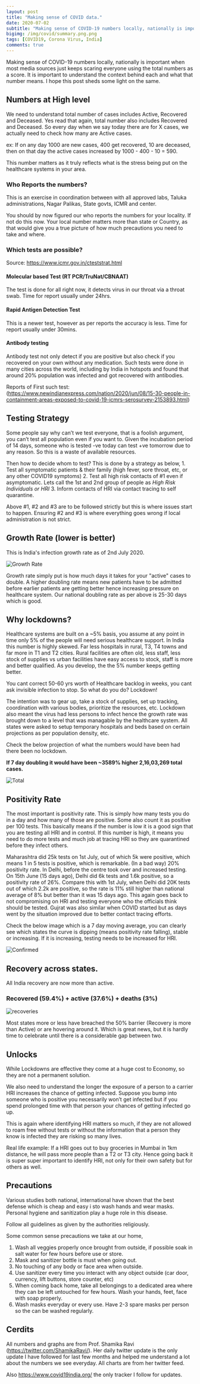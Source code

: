 ```yaml
---
layout: post
title: "Making sense of COVID data."
date: 2020-07-02
subtitle: "Making sense of COVID-19 numbers locally, nationally is important when most media just keeps repeating them without much explanation."
bigimg: /img/covid/summary.png.png
tags: [COVID19, Corona Virus, India]
comments: true
---
```


Making sense of COVID-19 numbers locally, nationally is important when most media sources just keeps scaring everyone using the total numbers as a score. It is important to understand the context behind each and what that number means. I hope this post sheds some light on the same.

## Numbers at High level

We need to understand total number of cases includes Active, Recovered and Deceased. Yes read that again, total number also includes Recovered and Deceased. So every day when we say today there are for X cases, we actually need to check how many are Active cases.

ex: If on any day 1000 are new cases, 400 get recovered, 10 are deceased, then on that day the active cases increased by 1000 - 400  - 10 = 590.

This number matters as it truly reflects what is the stress being put on the healthcare systems in your area.

### Who Reports the numbers?

This is an exercise in coordination between with all approved labs, Taluka administrations, Nagar Palikas, State govts, ICMR and center.

You should by now figured our who reports the numbers for your locality. If not do this now. Your local number matters more than state or Country, as that would give you a true picture of how much precautions you need to take and where.

### Which tests are possible?

Source: https://www.icmr.gov.in/cteststrat.html

#### Molecular based Test (RT PCR/TruNat/CBNAAT)
The test is done for all right now, it detects virus in our throat via a throat swab. Time for report usually under 24hrs.

#### Rapid Antigen Detection Test
This is a newer test, however as per reports the accuracy is less. Time for report usually under 30mins.

#### Antibody testing
Antibody test not only detect if you are positive but also check if you recovered on your own without any medication. Such tests were done in many cities across the world, including by India in hotspots and found that around 20% population was infected and got recovered with antibodies.

Reports of First such test: (https://www.newindianexpress.com/nation/2020/jun/08/15-30-people-in-containment-areas-exposed-to-covid-19-icmrs-serosurvey-2153893.html)

## Testing Strategy

Some people say why can’t we test everyone, that is a foolish argument, you can’t test all population even if you want to.  Given the incubation period of 14 days, someone who is tested -ve today can test +ve tomorrow due to any reason. So this is a waste of available resources.

Then how to decide whom to test? This is done by a strategy as below,
    1. Test all symptomatic patients & their family (high fever, sore throat, etc, or any other COVID19 symptoms)
    2. Test all high risk contacts of #1 even if asymptomatic. Lets call the 1st and 2nd group of people as *High Risk Individuals or HRI*
    3. Inform contacts of HRI via contact tracing to self quarantine.

Above #1, #2 and #3 are to be followed strictly but this is where issues start to happen. Ensuring #2 and #3 is where everything goes wrong if local administration is not strict.

## Growth Rate (lower is better)

This is India's infection growth rate as of 2nd July 2020.

![Growth Rate](/img/covid/growth-rate.png)

Growth rate simply put is how much days it takes for your "active" cases to double. A higher doubling rate means new patients have to be admitted before earlier patients are getting better hence increasing pressure on healthcare system. Our national doubling rate as per above is 25-30 days which is good.

## Why lockdowns?

Healthcare systems are built on a ~5% basis, you assume at any point in time only 5% of the people will need serious healthcare support. In India this number is highly skewed. Far less hospitals in rural, T3, T4 towns and far more in T1 and T2 cities. Rural facilities are often old, less staff, less stock of supplies vs urban facilities have easy access to stock, staff is more and better qualified. As you develop, the the 5% number keeps getting better.

You cant correct 50-60 yrs worth of Healthcare backlog in weeks, you cant ask invisible infection to stop. So what do you do? Lockdown!

The intention was to gear up, take a stock of supplies, set up tracking, coordination with various bodies, prioritize the resources, etc. Lockdown also meant the virus had less persons to infect hence the growth rate was brought down to a level that was managable by the healthcare system. All states were asked to setup temporary hospitals and beds based on certain projections as per population density, etc.

Check the below projection of what the numbers would have been had there been no lockdown.

**If 7 day doubling it would have been ~3589% higher 2,16,03,269 total cases.**

![Total](/img/covid/total.png)

## Positivity Rate

The most important is positivity rate. This is simply how many tests you do in a day and how many of those are positive. Some also count it as positive per 100 tests. This basically means if the number is low it is a good sign that you are testing all HRI and in control. If this number is high, it means you need to do more tests and much job at tracing HRI so they are quarantined before they infect others.

Maharashtra did 25k tests on 1st July, out of which 5k were positive, which means 1 in 5 tests is positive, which is remarkable. (In a bad way) 20% positivity rate. In Delhi, before the centre took over and increased testing. On 15th June (15 days ago), Delhi did 6k tests and 1.6k positive, so a positivity rate of 26%. Compare this with 1st July, when Delhi did 20K tests out of which 2.2k  are positive, so the rate is 11% still higher than national average of 8% but better than it was 15 days ago. This again goes back to not compromising on HRI and testing everyone who the officials think should be tested. Gujrat was also similar when COVID started but as days went by the situation improved due to better contact tracing efforts.

Check the below image which is a 7 day moving average, you can clearly see which states the curve is dipping (means positivity rate falling), stable or increasing. If it is increasing, testing needs to be increased for HRI.

![Confirmed](/img/covid/confirmed-rate.png)


## Recovery across states.

All India recovery are now more than active.

### Recovered (59.4%) + active (37.6%) + deaths (3%)

![recoveries](/img/covid/recovery.png)

Most states more or less have breached the 50% barrier (Recovery is more than Active) or are hovering around it. Which is great news, but it is hardly time to celebrate until there is a considerable gap between two.

## Unlocks

While Lockdowns are effective they come at a huge cost to Economy, so they are not a permanent solution.

We also need to understand the longer the exposure of a person to a carrier HRI increases the chance of getting infected. Suppose you bump into someone who is positive you necessarily won’t get infected but if you spend prolonged time with that person your chances of getting infected go up.

This is again where identifying HRI matters so much, if they are not allowed to roam free without tests or without the information that a person they know is infected they are risking so many lives.

Real life example: If a HRI goes out to buy groceries in Mumbai in 1km distance, he will pass more people than a T2 or T3 city. Hence going back it is super super important to identify HRI, not only for their own safety but for others as well.


## Precautions

Various studies both national, international have shown that the best defense which is cheap and easy i sto wash hands and wear masks. Personal hygiene and sanitization play a huge role in this disease.

Follow all guidelines as given by the authorities religiously.

Some common sense precautions we take at our home,

1. Wash all veggies properly once brought from outside, if possible soak in salt water for few hours before use or store.
2. Mask and sanitizer bottle is must when going out.
3. No touching of any body or face area when outside.
4. Use sanitizer every time you interact with any object outside (car door, currency, lift buttons, store counter, etc)
5. When coming back home, take all belongings to a dedicated area where they can be left untouched for few hours. Wash your hands, feet, face with soap properly.
6. Wash masks everyday or every use. Have 2-3 spare masks per person so the can be washed regularly.

## Cerdits

All numbers and graphs are from Prof. Shamika Ravi (https://twitter.com/ShamikaRavi/). Her daily twitter update is the only update I have followed for last few months and helped me understand a lot about the numbers we see everyday. All charts are from her twitter feed.

Also https://www.covid19india.org/ the only tracker I follow for updates.




